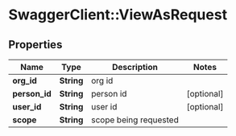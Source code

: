 # SwaggerClient::ViewAsRequest

## Properties
Name | Type | Description | Notes
------------ | ------------- | ------------- | -------------
**org_id** | **String** | org id | 
**person_id** | **String** | person id | [optional] 
**user_id** | **String** | user id | [optional] 
**scope** | **String** | scope being requested | 


